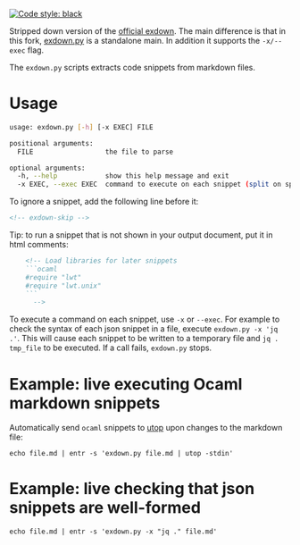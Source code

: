 [![Code style: black](https://img.shields.io/badge/code%20style-black-000000.svg)](https://github.com/psf/black)

Stripped down version of the
[official exdown](https://github.com/nschloe/exdown/). The main difference
is that in this fork,
[exdown.py](https://github.com/smelc/exdown/blob/master/exdown.py)
is a standalone main. In addition it supports the `-x/--exec` flag.

The `exdown.py` scripts extracts code snippets from markdown files.

# Usage

```bash
usage: exdown.py [-h] [-x EXEC] FILE

positional arguments:
  FILE                  the file to parse

optional arguments:
  -h, --help            show this help message and exit
  -x EXEC, --exec EXEC  command to execute on each snippet (split on spaces). Must expect a [FILE] afterwards.
```

To ignore a snippet, add the following line before it:

```html
<!-- exdown-skip -->
```

Tip: to run a snippet that is not shown in your output document, put
it in html comments:

```html
    <!-- Load libraries for later snippets
    ```ocaml
    #require "lwt"
    #require "lwt.unix"
    ```
      -->
```

To execute a command on each snippet, use `-x` or `--exec`. For example
to check the syntax of each json snippet in a file, execute
`exdown.py -x 'jq .'`. This will cause each snippet to be written to
a temporary file and `jq . tmp_file` to be executed. If a call fails,
`exdown.py` stops.

# Example: live executing Ocaml markdown snippets

Automatically send `ocaml` snippets to [utop](https://opam.ocaml.org/packages/utop/)
upon changes to the markdown file:

```
echo file.md | entr -s 'exdown.py file.md | utop -stdin'
```

# Example: live checking that json snippets are well-formed

```
echo file.md | entr -s 'exdown.py -x "jq ." file.md'
```
